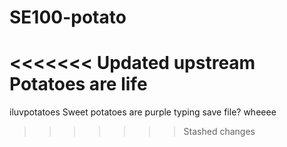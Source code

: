 # SE100-potato
<<<<<<< Updated upstream
 Potatoes are life
=======
 iluvpotatoes
Sweet potatoes are purple
typing save file? wheeee 
>>>>>>> Stashed changes
